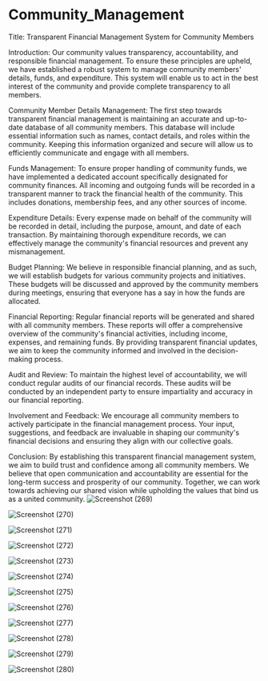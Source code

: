 # Community_Management
Title: Transparent Financial Management System for Community Members

Introduction:
Our community values transparency, accountability, and responsible financial management. To ensure these principles are upheld, we have established a robust system to manage community members' details, funds, and expenditure. This system will enable us to act in the best interest of the community and provide complete transparency to all members.

Community Member Details Management:
The first step towards transparent financial management is maintaining an accurate and up-to-date database of all community members. This database will include essential information such as names, contact details, and roles within the community. Keeping this information organized and secure will allow us to efficiently communicate and engage with all members.

Funds Management:
To ensure proper handling of community funds, we have implemented a dedicated account specifically designated for community finances. All incoming and outgoing funds will be recorded in a transparent manner to track the financial health of the community. This includes donations, membership fees, and any other sources of income.

Expenditure Details:
Every expense made on behalf of the community will be recorded in detail, including the purpose, amount, and date of each transaction. By maintaining thorough expenditure records, we can effectively manage the community's financial resources and prevent any mismanagement.

Budget Planning:
We believe in responsible financial planning, and as such, we will establish budgets for various community projects and initiatives. These budgets will be discussed and approved by the community members during meetings, ensuring that everyone has a say in how the funds are allocated.

Financial Reporting:
Regular financial reports will be generated and shared with all community members. These reports will offer a comprehensive overview of the community's financial activities, including income, expenses, and remaining funds. By providing transparent financial updates, we aim to keep the community informed and involved in the decision-making process.

Audit and Review:
To maintain the highest level of accountability, we will conduct regular audits of our financial records. These audits will be conducted by an independent party to ensure impartiality and accuracy in our financial reporting.

Involvement and Feedback:
We encourage all community members to actively participate in the financial management process. Your input, suggestions, and feedback are invaluable in shaping our community's financial decisions and ensuring they align with our collective goals.

Conclusion:
By establishing this transparent financial management system, we aim to build trust and confidence among all community members. We believe that open communication and accountability are essential for the long-term success and prosperity of our community. Together, we can work towards achieving our shared vision while upholding the values that bind us as a united community.
![Screenshot (269)](https://github.com/18ALI07/Community_Management/assets/93322838/7024bd69-9a2d-4c99-b67f-e58b272ec47c)

![Screenshot (270)](https://github.com/18ALI07/Community_Management/assets/93322838/59f755ff-617c-441d-bb37-ece10845f51c)

![Screenshot (271)](https://github.com/18ALI07/Community_Management/assets/93322838/edb145f8-6d32-43cd-bb3b-8f12ea600db4)

![Screenshot (272)](https://github.com/18ALI07/Community_Management/assets/93322838/7e19575b-4474-45ff-b4d7-836b396c78b3)

![Screenshot (273)](https://github.com/18ALI07/Community_Management/assets/93322838/51a69947-fc7d-4af7-910b-90d90ce8835b)

![Screenshot (274)](https://github.com/18ALI07/Community_Management/assets/93322838/c4b7da40-63b0-4e6a-babd-6a3205ff36d1)

![Screenshot (275)](https://github.com/18ALI07/Community_Management/assets/93322838/134139b9-24c5-4be2-95e8-3a8e3b041449)

![Screenshot (276)](https://github.com/18ALI07/Community_Management/assets/93322838/0795814e-2d91-4ed4-8c9a-d9ac1ec5bb70)

![Screenshot (277)](https://github.com/18ALI07/Community_Management/assets/93322838/caa4a8f7-680c-465f-ab8e-2fa1f8ba899c)

![Screenshot (278)](https://github.com/18ALI07/Community_Management/assets/93322838/ce70584d-3a78-47a0-a1bf-3a7c2289dfc1)

![Screenshot (279)](https://github.com/18ALI07/Community_Management/assets/93322838/e4e014d7-b3cb-4867-8c34-ad452c837b6e)

![Screenshot (280)](https://github.com/18ALI07/Community_Management/assets/93322838/5867d737-a2dc-47db-861b-b8b1a410b8c2)
